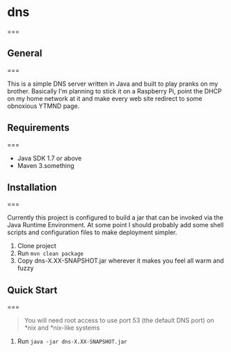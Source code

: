 # dns
===

## General
===

This is a simple DNS server written in Java and built to play pranks on my brother. Basically I'm planning to stick it on a Raspberry Pi, point the DHCP on my home network at it and make every web site redirect to some obnoxious YTMND page.

## Requirements
===

* Java SDK 1.7 or above
* Maven 3.something

## Installation
===

Currently this project is configured to build a jar that can be invoked via the Java Runtime Environment. At some point I should probably add some shell scripts and configuration files to make deployment simpler.

1. Clone project
2. Run `mvn clean package`
3. Copy dns-X.XX-SNAPSHOT.jar wherever it makes you feel all warm and fuzzy

## Quick Start
===

> You will need root access to use port 53 (the default DNS port) on *nix and *nix-like systems

1. Run `java -jar dns-X.XX-SNAPSHOT.jar`
